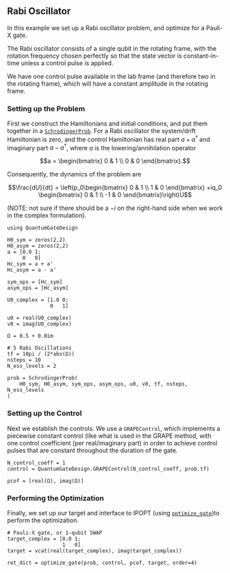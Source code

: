 ## Rabi Oscillator
In this example we set up a Rabi oscillator problem, and optimize for a Pauli-X
gate.

The Rabi oscillator consists of a single qubit in the rotating frame, with
the rotation frequency chosen perfectly so that the state vector is
constant-in-time unless a control pulse is applied.

We have one control pulse available in the lab frame (and therefore two in the
rotating frame), which will have a constant amplitude in the rotating frame.

### Setting up the Problem
First we construct the Hamiltonians and initial conditions, and put them
together in a [`SchrodingerProb`](@ref). For a Rabi oscillator the system/drift
Hamiltonian is zero, and the control Hamiltonian has real part $a+a^\dagger$ and
imaginary part $a-a^\dagger$, where $a$ is the lowering/annihilation operator
```math
a = \begin{bmatrix} 0 & 1 \\ 0 & 0 \end{bmatrix}.
```
Consequently, the dynamics of the problem are
```math
\frac{dU}{dt} = \left(p_0\begin{bmatrix} 0 & 1 \\ 1 & 0 \end{bmatrix} +iq_0
\begin{bmatrix} 0 & 1 \\ -1 & 0 \end{bmatrix}\right)U
```
(NOTE: not sure if there should be a $-i$ on the right-hand side when we work in
the complex formulation).

```
using QuantumGateDesign

H0_sym = zeros(2,2)
H0_asym = zeros(2,2)
a = [0.0 1;
     0   0]
Hc_sym = a + a'
Hc_asym = a - a'

sym_ops = [Hc_sym]
asym_ops = [Hc_asym]

U0_complex = [1.0 0;
              0   1]

u0 = real(U0_complex)
v0 = imag(U0_complex)

Ω = 0.5 + 0.0im

# 5 Rabi Oscillations
tf = 10pi / (2*abs(Ω))
nsteps = 10
N_ess_levels = 2

prob = SchrodingerProb(
    H0_sym, H0_asym, sym_ops, asym_ops, u0, v0, tf, nsteps, N_ess_levels
)
```

### Setting up the Control
Next we establish the controls. We use a `GRAPEControl`, which implements a
piecewise constant control (like what is used in the GRAPE method, with one
control coefficient (per real/imaginary part) in order to achieve control pulses
that are constant throughout the duration of the gate.
```
N_control_coeff = 1
control = QuantumGateDesign.GRAPEControl(N_control_coeff, prob.tf)

pcof = [real(Ω), imag(Ω)]
```

### Performing the Optimization
Finally, we set up our target and interface to IPOPT (using
[`optimize_gate`](@ref))to perform the
optimization.
```
# Pauli-X gate, or 1-qubit SWAP
target_complex = [0.0 1;
                  1   0]
target = vcat(real(target_complex), imag(target_complex))

ret_dict = optimize_gate(prob, control, pcof, target, order=4)
```
